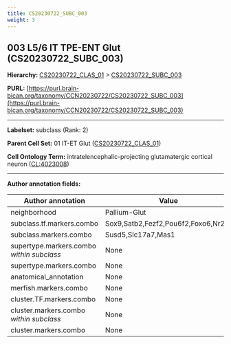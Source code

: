 ```yaml
---
title: CS20230722_SUBC_003
weight: 3
---
```

## 003 L5/6 IT TPE-ENT Glut (CS20230722_SUBC_003)
<b>Hierarchy: </b>
[CS20230722_CLAS_01](../CS20230722_CLAS_01) >
[CS20230722_SUBC_003](../CS20230722_SUBC_003)

**PURL:** [https://purl.brain-bican.org/taxonomy/CCN20230722/CS20230722_SUBC_003](https://purl.brain-bican.org/taxonomy/CCN20230722/CS20230722_SUBC_003)

---


**Labelset:** subclass (Rank: 2)

**Parent Cell Set:** 01 IT-ET Glut ([CS20230722_CLAS_01](../CS20230722_CLAS_01))



**Cell Ontology Term:**  intratelencephalic-projecting glutamatergic cortical neuron ([CL:4023008](https://www.ebi.ac.uk/ols/ontologies/cl/terms?obo_id=CL:4023008)) 

[MARKER GENES.]: #


---

[TRANSFERRED ANNOTATIONS.]: #


[AUTHOR ANNOTATION FIELDS.]: #


**Author annotation fields:**

| Author annotation | Value |
|-------------------|-------|
|neighborhood|Pallium-Glut|
|subclass.tf.markers.combo|Sox9,Satb2,Fezf2,Pou6f2,Foxo6,Nr2f2|
|subclass.markers.combo|Susd5,Slc17a7,Mas1|
|supertype.markers.combo _within subclass_|None|
|supertype.markers.combo|None|
|anatomical_annotation|None|
|merfish.markers.combo|None|
|cluster.TF.markers.combo|None|
|cluster.markers.combo _within subclass_|None|
|cluster.markers.combo|None|

